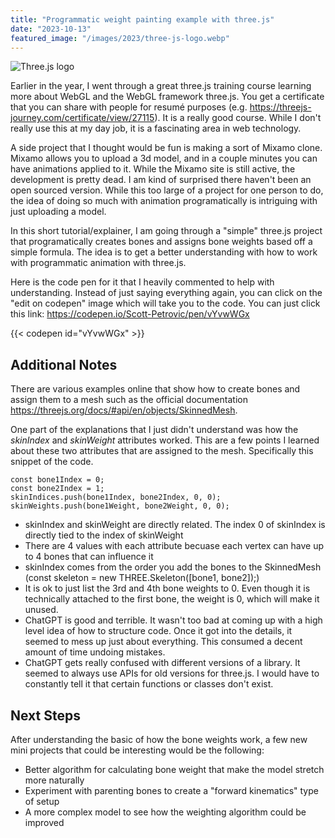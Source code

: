```yaml
---
title: "Programmatic weight painting example with three.js"
date: "2023-10-13"
featured_image: "/images/2023/three-js-logo.webp"
---
```


![](/images/2023/three-js-logo.webp "Three.js logo")

Earlier in the year, I went through a great three.js training course learning more about WebGL and the WebGL framework three.js. You get a certificate that you can share with people for resum&eacute; purposes (e.g. https://threejs-journey.com/certificate/view/27115). It is a really good course. While I don't really use this at my day job, it is a fascinating area in web technology. 

A side project that I thought would be fun is making a sort of Mixamo clone. Mixamo allows you to upload a 3d model, and in a couple minutes you can have animations applied to it. While the Mixamo site is still active, the development is pretty dead. I am kind of surprised there haven't been an open sourced version.  While this too large of a project for one person to do, the idea of doing so much with animation programatically is intriguing with just uploading a model.

In this short tutorial/explainer, I am going through a "simple" three.js project that programatically creates bones and assigns bone weights based off a simple formula. The idea is to get a better understanding with how to work with programmatic animation with three.js.

Here is the code pen for it that I heavily commented to help with understanding. Instead of just saying everything again, you can click on the "edit on codepen" image which will take you to the code. You can just click this link: https://codepen.io/Scott-Petrovic/pen/vYvwWGx

{{< codepen id="vYvwWGx" >}}

## Additional Notes

There are various examples online that show how to create bones and assign them to a mesh such as the official documentation https://threejs.org/docs/#api/en/objects/SkinnedMesh. 

One part of the explanations that I just didn't understand was how the *skinIndex* and *skinWeight* attributes worked. This are a few points I learned about these two attributes that are assigned to the mesh. Specifically this snippet of the code.

    const bone1Index = 0;
    const bone2Index = 1;
    skinIndices.push(bone1Index, bone2Index, 0, 0);
    skinWeights.push(bone1Weight, bone2Weight, 0, 0);

- skinIndex and skinWeight are directly related. The index 0 of skinIndex is directly tied to the index of skinWeight
- There are 4 values with each attribute becuase each vertex can have up to 4 bones that can influence it
- skinIndex comes from the order you add the bones to the SkinnedMesh (const skeleton = new THREE.Skeleton([bone1, bone2]);)
- It is ok to just list the 3rd and 4th bone weights to 0. Even though it is technically attached to the first bone, the weight is 0, which will make it unused.
- ChatGPT is good and terrible. It wasn't too bad at coming up with a high level idea of how to structure code. Once it got into the details, it seemed to mess up just about everything. This consumed a decent amount of time undoing mistakes. 
- ChatGPT gets really confused with different versions of a library. It seemed to always use APIs for old versions for three.js. I would have to constantly tell it that certain functions or classes don't exist.

## Next Steps
After understanding the basic of how the bone weights work, a few new mini projects that could be interesting would be the following:
- Better algorithm for calculating bone weight that make the model stretch more naturally
- Experiment with parenting bones to create a "forward kinematics" type of setup
- A more complex model to see how the weighting algorithm could be improved